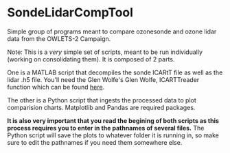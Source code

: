 # SondeLidarCompTool
Simple group of programs meant to compare ozonesonde and ozone lidar data from the OWLETS-2 Campaign. 

Note: This is a *very* simple set of scripts, meant to be run individually (working on consolidating them). It is composed of 2 parts.

One is a MATLAB script that decompiles the sonde ICARtT file as well as the lidar .h5 file. You'll need the Glen Wolfe's Glen Wolfe, ICARTTreader function which can be found [here](https://github.com/AirChem/DataHandling/blob/master/ICARTTreader.m). 

The other is a Python script that ingests the processed data to plot comparision charts.
Matplotlib and Pandas are required packages.

**It is also very important that you read the begining of both scripts as this process requires you to enter in the pathnames of several files.**
The Python script will save the plots to whatever folder it is running in, so make sure to edit the pathnames if you need them somewhere else.
